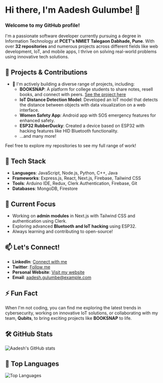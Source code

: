 # Hi there, I'm Aadesh Gulumbe! 👋

### Welcome to my GitHub profile!

I'm a passionate software developer currently pursuing a degree in Information Technology at **PCET's NMIET Talegaon Dabhade, Pune**. With over **32 repositories** and numerous projects across different fields like web development, IoT, and mobile apps, I thrive on solving real-world problems using innovative tech solutions.

## 🌟 Projects & Contributions
- 🚀 I'm actively building a diverse range of projects, including:
  - **BOOKSNAP**: A platform for college students to share notes, resell books, and connect with peers. [See the project here]([https://github.com/aadesh0706/BookSnap])
  - **IoT Distance Detection Model**: Developed an IoT model that detects the distance between objects with data visualization on a web interface.
  - **Women Safety App**: Android app with SOS emergency features for enhanced safety.
  - **ESP32 RubberDucky**: Created a device based on ESP32 with hacking features like HID Bluetooth functionality.
  - ...and many more!

Feel free to explore my repositories to see my full range of work!

## 🔧 Tech Stack
- **Languages**: JavaScript, Node.js, Python, C++, Java
- **Frameworks**: Express.js, React, Next.js, Firebase, Tailwind CSS
- **Tools**: Arduino IDE, Redux, Clerk Authentication, Firebase, Git
- **Databases**: MongoDB, Firestore

## 🔭 Current Focus
- Working on **admin modules** in Next.js with Tailwind CSS and authentication using Clerk.
- Exploring advanced **Bluetooth and IoT hacking** using ESP32.
- Always learning and contributing to open-source!

## 📫 Let's Connect!
- **LinkedIn**: [Connect with me](https://www.linkedin.com/in/aadesh-gulumbe)
- **Twitter**: [Follow me](https://twitter.com/yourtwitterhandle)
- **Personal Website**: [Visit my website](https://aadeshgulumbe.com)
- **Email**: aadesh.gulumbe@example.com

## ⚡ Fun Fact
When I'm not coding, you can find me exploring the latest trends in cybersecurity, working on innovative IoT solutions, or collaborating with my team, **Qubits**, to bring exciting projects like **BOOKSNAP** to life.

## 🛠️ GitHub Stats
![Aadesh's GitHub stats](https://github-readme-stats.vercel.app/api?username=AadeshGulumbe&show_icons=true&theme=radical)

## 🌱 Top Languages
![Top Languages](https://github-readme-stats.vercel.app/api/top-langs/?username=AadeshGulumbe&layout=compact&theme=radical)

